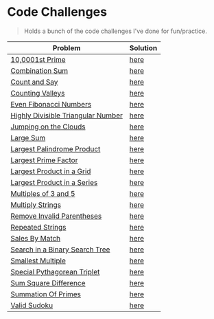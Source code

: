 # Code Challenges

> Holds a bunch of the code challenges I've done for fun/practice.

| Problem                                                                                         | Solution                                                                       |
| ----------------------------------------------------------------------------------------------- | ------------------------------------------------------------------------------ |
| [10,0001st Prime](https://projecteuler.net/problem=7)                                           | [here](./project-euler/nth_prime.py)                                           |
| [Combination Sum](https://leetcode.com/problems/combination-sum/)                               | [here](./leetcode/CombinationSum.java)                                         |
| [Count and Say](https://leetcode.com/problems/count-and-say/)                                   | [here](./leetcode/CountAndSay.java)                                            |
| [Counting Valleys](https://www.hackerrank.com/challenges/counting-valleys)                      | [here](./hacker-rank/counting-valleys.js)                                      |
| [Even Fibonacci Numbers](https://projecteuler.net/problem=2)                                    | [here](./project-euler/even_fibonacci_numbers.py)                              |
| [Highly Divisible Triangular Number](https://projecteuler.net/problem=12)                       | [here](./project-euler/highly_divisible_triangular_number.py)                  |
| [Jumping on the Clouds](https://www.hackerrank.com/challenges/jumping-on-the-clouds)            | [here](./hacker-rank/jumping-on-clouds.js)                                     |
| [Large Sum](https://projecteuler.net/problem=13)                                                | [here](./project-euler/large_sum/large_sum.py)                                 |
| [Largest Palindrome Product](https://projecteuler.net/problem=4)                                | [here](./project-euler/largest_palindrome_product.py)                          |
| [Largest Prime Factor](https://projecteuler.net/problem=3)                                      | [here](./project-euler/largest_prime_number.py)                                |
| [Largest Product in a Grid](https://projecteuler.net/problem=11)                                | [here](./project-euler/largest_product_in_grid/largest_product_in_grid.py)     |
| [Largest Product in a Series](https://projecteuler.net/problem=8)                               | [here](./project-euler/largest_product_in_series/largest_product_in_series.py) |
| [Multiples of 3 and 5](https://projecteuler.net/problem=1)                                      | [here](./project-euler/multiples_of_3_and_5.py)                                |
| [Multiply Strings](https://leetcode.com/problems/multiply-strings/)                             | [here](./leetcode/MultiplyStrings.java)                                        |
| [Remove Invalid Parentheses](https://leetcode.com/problems/remove-invalid-parentheses)          | [here](./leetcode/RemoveInvalidParentheses.java)                               |
| [Repeated Strings](https://www.hackerrank.com/challenges/repeated-string)                       | [here](./hacker-rank/repeated-string.js)                                       |
| [Sales By Match](https://www.hackerrank.com/challenges/sock-merchant)                           | [here](./hacker-rank/sales-by-match.js)                                        |
| [Search in a Binary Search Tree](https://leetcode.com/problems/search-in-a-binary-search-tree/) | [here](./leetcode/SearchBST.ts)                                                |
| [Smallest Multiple](https://projecteuler.net/problem=5)                                         | [here](./project-euler/smallest_multiple.py)                                   |
| [Special Pythagorean Triplet](https://projecteuler.net/problem=9)                               | [here](./project-euler/special_pythagorean_triplet.py)                         |
| [Sum Square Difference](https://projecteuler.net/problem=6)                                     | [here](./project-euler/sum_square_difference.py)                               |
| [Summation Of Primes](https://projecteuler.net/problem=10)                                      | [here](./project-euler/summation_of_primes.py)                                 |
| [Valid Sudoku](https://leetcode.com/problems/valid-sudoku/)                                     | [here](./leetcode/ValidSudoku.java)                                            |
